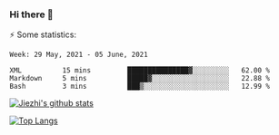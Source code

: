 ### Hi there 👋

⚡ Some statistics:

<!--START_SECTION:waka-->
```text
Week: 29 May, 2021 - 05 June, 2021

XML          15 mins         ███████████████▓░░░░░░░░░   62.00 % 
Markdown     5 mins          █████▓░░░░░░░░░░░░░░░░░░░   22.88 % 
Bash         3 mins          ███▒░░░░░░░░░░░░░░░░░░░░░   12.99 % 
```
<!--END_SECTION:waka-->

[![Jiezhi's github stats](https://github-readme-stats.vercel.app/api?username=Jiezhi&show_icons=true)](https://github.com/Jiezhi/github-readme-stats)

[![Top Langs](https://github-readme-stats.vercel.app/api/top-langs/?username=Jiezhi&hide=javascript,html)](https://github.com/Jiezhi/github-readme-stats)
<!--
**Jiezhi/Jiezhi** is a ✨ _special_ ✨ repository because its `README.md` (this file) appears on your GitHub profile.

Here are some ideas to get you started:

- 🔭 I’m currently working on ...
- 🌱 I’m currently learning ...
- 👯 I’m looking to collaborate on ...
- 🤔 I’m looking for help with ...
- 💬 Ask me about ...
- 📫 How to reach me: ...
- 😄 Pronouns: ...
- ⚡ Fun fact: ...
-->

